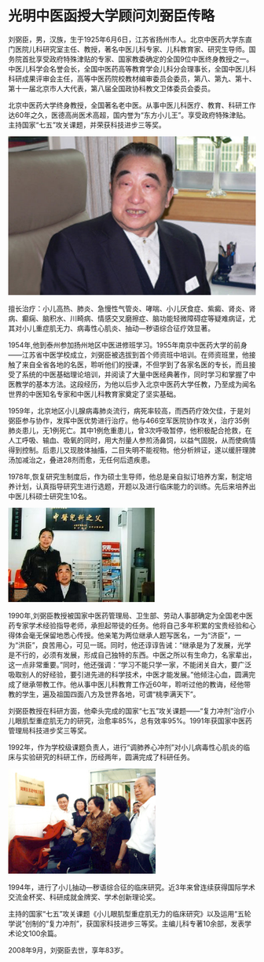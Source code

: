 # 光明中医函授大学顾问刘弼臣传略

刘弼臣，男，汉族，生于1925年6月6日，江苏省扬州市人。北京中医药大学东直门医院儿科研究室主任、教授，著名中医儿科专家、儿科教育家、研究生导师。国务院首批享受政府特殊津贴的专家、国家教委确定的全国9位中医终身教授之一。中医儿科学会名誉会长，全国中医药高等教育学会儿科分会理事长，全国中医儿科科研成果评审会主任，高等中医药院校教材编审委员会委员，第八、第九、第十、第十一届北京市人大代表，第八届全国政协科教文卫体委员会委员。

北京中医药大学终身教授，全国著名老中医。从事中医儿科医疗、教育、科研工作达60年之久，医德高尚医术高超，国内誉为“东方小儿王”。享受政府特殊津贴。主持国家“七五”攻关课题，并荣获科技进步三等奖。

![img](img/201908061506428d6313.png)

擅长治疗：小儿高热、肺炎、急慢性气管炎、哮喘、小儿厌食症、紫癜、肾炎、肾病、癫痫、脑积水、川畸病、情感交叉磨擦症、脑功能轻微障碍症等疑难病证，尤其对小儿重症肌无力、病毒性心肌炎、抽动—秽语综合征疗效显著。

1954年,他到泰州参加扬州地区中医进修班学习。1955年南京中医药大学的前身——江苏省中医学校成立，刘弼臣被选拔到首个师资班中培训。在师资班里，他接触了来自全省各地的名医，聆听他们的授课，不但学到了各家名医的专长，而且接受了系统的中医基础理论培训，并阅读了大量中医经典著作，同时学习和掌握了中医教学的基本方法。这段经历，为他以后步入北京中医药大学任教，乃至成为闻名世界的中医知名专家和中医儿科教育家奠定了坚实基础。

1959年，北京地区小儿腺病毒肺炎流行，病死率较高，而西药疗效欠佳，于是刘弼臣参与协作，发挥中医优势进行治疗。他与466空军医院协作攻关，治疗35例肺炎患儿，无1例死亡。其中1例危重患儿，曾3次呼吸暂停，他积极配合抢救，在人工呼吸、输血、吸氧的同时，用大剂量人参煎汤鼻饲，以益气固脱，从而使病情得到控制。后患儿又现肢体抽搐，二目失明不能视物。他分析辨证，遂以缓肝理脾汤加减治之，叠进28剂而愈，无任何后遗疾患。

1978年,恢复研究生制度后，作为硕士生导师，他总是亲自拟订培养方案，制定培养计划，认真指导研究生进行选题，开题以及进行临床能力的训练。先后来培养出中医儿科硕士研究生10名。

![img](img/201908061506428f2931.png)

1990年,刘弼臣教授被国家中医药管理局、卫生部、劳动人事部确定为全国老中医药专家学术经验指导老师，承担起带徒的任务。他将自己多年积累的宝贵经验和心得体会毫无保留地悉心传授。他亲笔为两位继承人题写医名，一为“济臣”，一为“洪臣”，良苦用心，可见一斑。同时，他还谆谆告诫：“继承是为了发展，光学是不行的，必须有发展，形成自己独特的东西。中医之所以有生命力，名家辈出，这一点非常重要。”同时，他还强调：“学习不能只学一家，不能闭关自大，要广泛吸取别人的好经验，要引进先进的科学技术，中医才能发展。”他倾注心血，圆满完成了继承带教工作。他从事中医儿科教育工作近60年，聆听过他的教诲，经他带教的学生，遍及祖国四面八方及世界各地，可谓“桃李满天下”。

刘弼臣教授在科研方面，他牵头完成的国家“七五”攻关课题——“复力冲剂”治疗小儿眼肌型重症肌无力的研究，治愈率85%，总有效率95%。1991年获国家中医药管理局科技进步奖三等奖。

1992年，作为学校级课题负责人，进行“调肺养心冲剂”对小儿病毒性心肌炎的临床与实验研究的科研工作，历经两年，圆满完成了科研任务。

![img](img/20190806150632bf6085.jpg)

1994年，进行了小儿抽动—秽语综合征的临床研究。近3年来曾连续获得国际学术交流金杯奖、科研成就金牌奖、学术创新理论奖。

主持的国家“七五”攻关课题《小儿眼肌型重症肌无力的临床研究》以及运用“五轮学说”创制的“复力冲剂”，获国家科技进步三等奖。主编儿科专著10余部，发表学术论文100余篇。

2008年9月，刘弼臣去世，享年83岁。